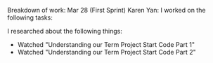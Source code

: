 Breakdown of work:
Mar 28 (First Sprint)
Karen Yan:
I worked on the following tasks: 

I researched about the following things: 
- Watched "Understanding our Term Project Start Code Part 1"
- Watched "Understanding our Term Project Start Code Part 2"